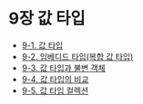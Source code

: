 # 9장 값 타입   
- [9-1. 값 타입](9-1.%EA%B8%B0%EB%B3%B8%EA%B0%92%20%ED%83%80%EC%9E%85.md)
- [9-2. 임베디드 타입(복합 값 타입)](9-2.%EC%9E%84%EB%B2%A0%EB%94%94%EB%93%9C%20%ED%83%80%EC%9E%85(%EB%B3%B5%ED%95%A9%20%EA%B0%92%20%ED%83%80%EC%9E%85).md)
- [9-3. 값 타입과 불변 객체](9-3.%EA%B0%92%20%ED%83%80%EC%9E%85%EA%B3%BC%20%EB%B6%88%EB%B3%80%20%EA%B0%9D%EC%B2%B4.md)
- [9-4. 값 타입의 비교](9-4.%EA%B0%92%20%ED%83%80%EC%9E%85%EC%9D%98%20%EB%B9%84%EA%B5%90.md)
- [9-5. 값 타입 컬렉션](9-5.%EA%B0%92%20%ED%83%80%EC%9E%85%20%EC%BB%AC%EB%A0%89%EC%85%98.md)